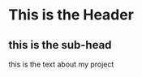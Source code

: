 This is the Header
==================

this is the sub-head
--------------------

this is the text about my project


